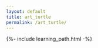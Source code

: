 ```yaml
---
layout: default
title: art_turtle
permalink: /art_turtle/
---
```


{%- include learning_path.html -%}
